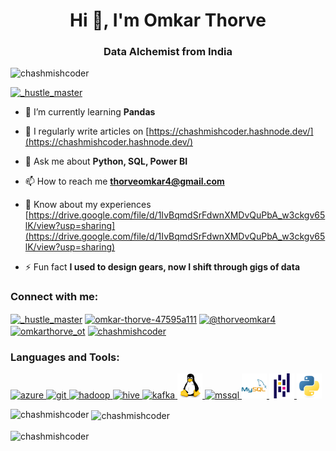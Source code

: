 <h1 align="center">Hi 👋, I'm Omkar Thorve</h1>
<h3 align="center">Data Alchemist from India</h3>

<p align="left"> <img src="https://komarev.com/ghpvc/?username=chashmishcoder&label=Profile%20views&color=0e75b6&style=flat" alt="chashmishcoder" /> </p>

<p align="left"> <a href="https://twitter.com/_hustle_master" target="blank"><img src="https://img.shields.io/twitter/follow/_hustle_master?logo=twitter&style=for-the-badge" alt="_hustle_master" /></a> </p>

- 🌱 I’m currently learning **Pandas**

- 📝 I regularly write articles on [https://chashmishcoder.hashnode.dev/](https://chashmishcoder.hashnode.dev/)

- 💬 Ask me about **Python, SQL, Power BI**

- 📫 How to reach me **thorveomkar4@gmail.com**

- 📄 Know about my experiences [https://drive.google.com/file/d/1IvBqmdSrFdwnXMDvQuPbA_w3ckgv65lK/view?usp=sharing](https://drive.google.com/file/d/1IvBqmdSrFdwnXMDvQuPbA_w3ckgv65lK/view?usp=sharing)

- ⚡ Fun fact **I used to design gears, now I shift through gigs of data**

<h3 align="left">Connect with me:</h3>
<p align="left">
<a href="https://twitter.com/_hustle_master" target="blank"><img align="center" src="https://raw.githubusercontent.com/rahuldkjain/github-profile-readme-generator/master/src/images/icons/Social/twitter.svg" alt="_hustle_master" height="30" width="40" /></a>
<a href="https://linkedin.com/in/omkar-thorve-47595a111" target="blank"><img align="center" src="https://raw.githubusercontent.com/rahuldkjain/github-profile-readme-generator/master/src/images/icons/Social/linked-in-alt.svg" alt="omkar-thorve-47595a111" height="30" width="40" /></a>
<a href="https://medium.com/@thorveomkar4" target="blank"><img align="center" src="https://raw.githubusercontent.com/rahuldkjain/github-profile-readme-generator/master/src/images/icons/Social/medium.svg" alt="@thorveomkar4" height="30" width="40" /></a>
<a href="https://www.hackerrank.com/omkarthorve_ot" target="blank"><img align="center" src="https://raw.githubusercontent.com/rahuldkjain/github-profile-readme-generator/master/src/images/icons/Social/hackerrank.svg" alt="omkarthorve_ot" height="30" width="40" /></a>
<a href="https://www.leetcode.com/chashmishcoder" target="blank"><img align="center" src="https://raw.githubusercontent.com/rahuldkjain/github-profile-readme-generator/master/src/images/icons/Social/leet-code.svg" alt="chashmishcoder" height="30" width="40" /></a>
</p>

<h3 align="left">Languages and Tools:</h3>
<p align="left"> <a href="https://azure.microsoft.com/en-in/" target="_blank" rel="noreferrer"> <img src="https://www.vectorlogo.zone/logos/microsoft_azure/microsoft_azure-icon.svg" alt="azure" width="40" height="40"/> </a> <a href="https://git-scm.com/" target="_blank" rel="noreferrer"> <img src="https://www.vectorlogo.zone/logos/git-scm/git-scm-icon.svg" alt="git" width="40" height="40"/> </a> <a href="https://hadoop.apache.org/" target="_blank" rel="noreferrer"> <img src="https://www.vectorlogo.zone/logos/apache_hadoop/apache_hadoop-icon.svg" alt="hadoop" width="40" height="40"/> </a> <a href="https://hive.apache.org/" target="_blank" rel="noreferrer"> <img src="https://www.vectorlogo.zone/logos/apache_hive/apache_hive-icon.svg" alt="hive" width="40" height="40"/> </a> <a href="https://kafka.apache.org/" target="_blank" rel="noreferrer"> <img src="https://www.vectorlogo.zone/logos/apache_kafka/apache_kafka-icon.svg" alt="kafka" width="40" height="40"/> </a> <a href="https://www.linux.org/" target="_blank" rel="noreferrer"> <img src="https://raw.githubusercontent.com/devicons/devicon/master/icons/linux/linux-original.svg" alt="linux" width="40" height="40"/> </a> <a href="https://www.microsoft.com/en-us/sql-server" target="_blank" rel="noreferrer"> <img src="https://www.svgrepo.com/show/303229/microsoft-sql-server-logo.svg" alt="mssql" width="40" height="40"/> </a> <a href="https://www.mysql.com/" target="_blank" rel="noreferrer"> <img src="https://raw.githubusercontent.com/devicons/devicon/master/icons/mysql/mysql-original-wordmark.svg" alt="mysql" width="40" height="40"/> </a> <a href="https://pandas.pydata.org/" target="_blank" rel="noreferrer"> <img src="https://raw.githubusercontent.com/devicons/devicon/2ae2a900d2f041da66e950e4d48052658d850630/icons/pandas/pandas-original.svg" alt="pandas" width="40" height="40"/> </a> <a href="https://www.python.org" target="_blank" rel="noreferrer"> <img src="https://raw.githubusercontent.com/devicons/devicon/master/icons/python/python-original.svg" alt="python" width="40" height="40"/> </a> </p>

<p><img align="left" src="https://github-readme-stats.vercel.app/api/top-langs?username=chashmishcoder&show_icons=true&locale=en&layout=compact" alt="chashmishcoder" /></p>

<p>&nbsp;<img align="center" src="https://github-readme-stats.vercel.app/api?username=chashmishcoder&show_icons=true&locale=en" alt="chashmishcoder" /></p>

<p><img align="center" src="https://github-readme-streak-stats.herokuapp.com/?user=chashmishcoder&" alt="chashmishcoder" /></p>
